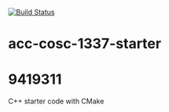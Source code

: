 [![Build Status](https://travis-ci.org/acc-cosc-1337-spring-2020-hl/acc-cosc-1337-spring-2020-9419311.svg?branch=master)](https://travis-ci.org/acc-cosc-1337-spring-2020-hl/acc-cosc-1337-spring-2020-94919311)


# acc-cosc-1337-starter
# 9419311
C++ starter code with CMake 
